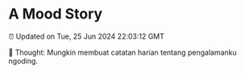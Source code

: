# A Mood Story

⏰ Updated on Tue, 25 Jun 2024 22:03:12 GMT

💭 Thought: Mungkin membuat catatan harian tentang pengalamanku ngoding.

